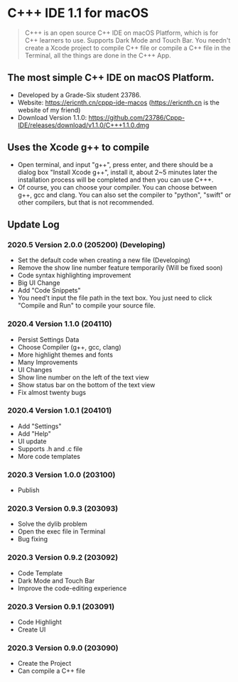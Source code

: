 #  C+++ IDE 1.1 for macOS
> C+++ is an open source C++ IDE on macOS Platform, which is for C++ learners to use. Supports Dark Mode and Touch Bar. You needn't create a Xcode project to compile C++ file or compile a C++ file in the Terminal, all the things are done in the C+++ App.

## The most simple C++ IDE on macOS Platform.
- Developed by a Grade-Six student 23786.
- Website: https://ericnth.cn/cppp-ide-macos (https://ericnth.cn is the website of my friend)
- Download Version 1.1.0: https://github.com/23786/Cppp-IDE/releases/download/v1.1.0/C+++1.1.0.dmg


## Uses the Xcode g++ to compile
- Open terminal, and input "g++", press enter, and there should be a dialog box "Install Xcode g++", install it, about 2~5 minutes later the installation process will be completed and then you can use C+++.
- Of course, you can choose your compiler. You can choose between g++, gcc and clang. You can also set the compiler to "python", "swift" or other compilers, but that is not recommended.

## Update Log
### 2020.5 Version 2.0.0 (205200) (Developing)
- Set the default code when creating a new file (Developing)
- Remove the show line number feature temporarily (Will be fixed soon)
- Code syntax highlighting improvement
- Big UI Change
- Add "Code Snippets"
- You need't input the file path in the text box. You just need to click "Compile and Run" to compile your source file.

### 2020.4 Version 1.1.0 (204110)
- Persist Settings Data
- Choose Compiler (g++, gcc, clang)
- More highlight themes and fonts
- Many Improvements
- UI Changes
- Show line number on the left of the text view
- Show status bar on the bottom of the text view
- Fix almost twenty bugs

### 2020.4 Version 1.0.1 (204101)
- Add "Settings"
- Add "Help"
- UI update
- Supports .h and .c file
- More code templates

### 2020.3 Version 1.0.0 (203100)
- Publish

### 2020.3 Version 0.9.3 (203093)
- Solve the dylib problem
- Open the exec file in Terminal
- Bug fixing

### 2020.3 Version 0.9.2 (203092)
- Code Template
- Dark Mode and Touch Bar
- Improve the code-editing experience

### 2020.3 Version 0.9.1 (203091)
- Code Highlight
- Create UI

### 2020.3 Version 0.9.0 (203090)
- Create the Project
- Can compile a C++ file
